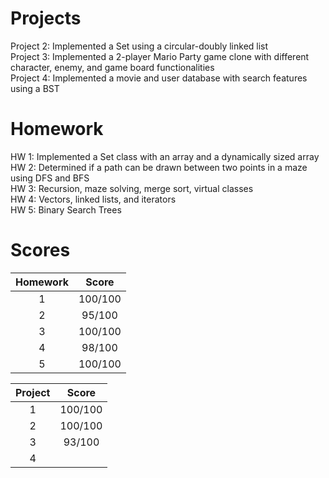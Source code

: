 # Projects
Project 2: Implemented a Set using a circular-doubly linked list
<br>
Project 3: Implemented a 2-player Mario Party game clone with different character, enemy, and game board functionalities
<br>
Project 4: Implemented a movie and user database with search features using a BST

# Homework
HW 1: Implemented a Set class with an array and a dynamically sized array
<br>
HW 2: Determined if a path can be drawn between two points in a maze using DFS and BFS
<br>
HW 3: Recursion, maze solving, merge sort, virtual classes
<br>
HW 4: Vectors, linked lists, and iterators
<br>
HW 5: Binary Search Trees

# Scores
| Homework | Score   |
| :---: | :---: |
| 1  |100/100|
| 2  |95/100|
| 3  |100/100|
| 4  |98/100|
| 5  |100/100|

| Project   | Score   |
| :---: | :---: |
| 1  |100/100|
| 2  |100/100|
| 3  |93/100|
| 4  |    |

